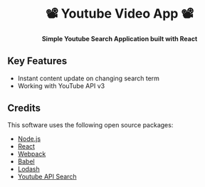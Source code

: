 <h1 align="center">
  📽 Youtube Video App 📽
  <br>
</h1>

<h4 align="center">Simple Youtube Search Application built with React</h4>

## Key Features

* Instant content update on changing search term
* Working with YouTube API v3

## Credits

This software uses the following open source packages:

- [Node.js](https://nodejs.org/)
- [React](https://reactjs.org)
- [Webpack](https://webpack.js.org)
- [Babel](https://babeljs.io)
- [Lodash](https://lodash.com)
- [Youtube API Search](https://www.npmjs.com/package/youtube-api-search)